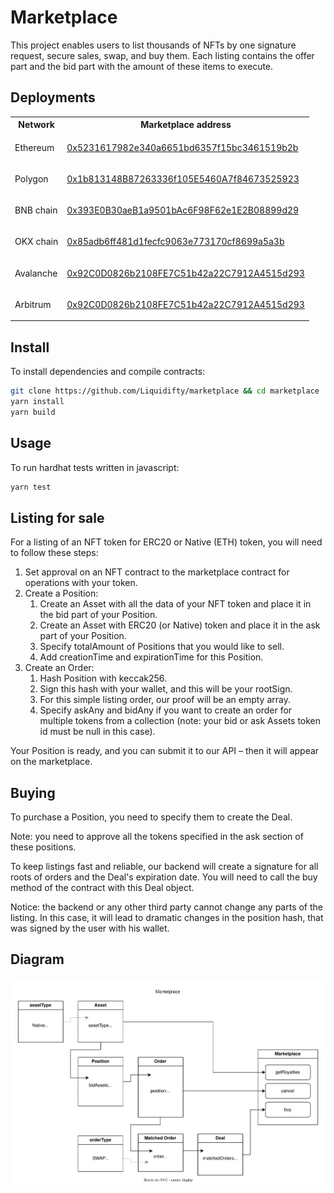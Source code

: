 # Marketplace

This project enables users to list thousands of NFTs by one signature request, secure sales, swap, and buy them. Each listing contains the offer part and the bid part with the amount of these items to execute.

## Deployments

<table>
<tr>
<th>Network</th>
<th>Marketplace address</th>
</tr>

<tr>
<td>Ethereum</td>
<td>

[0x5231617982e340a6651bd6357f15bc3461519b2b](https://etherscan.io/address/0x5231617982e340a6651bd6357f15bc3461519b2b#code)

</td>
</tr>

<tr>
<td>Polygon</td>
<td>

[0x1b813148B87263336f105E5460A7f84673525923](https://polygonscan.com/address/0x1b813148B87263336f105E5460A7f84673525923#code)

</td>
</tr>

<tr>
<td>BNB chain</td>
<td>

[0x393E0B30aeB1a9501bAc6F98F62e1E2B08899d29](https://bscscan.com/address/0x393E0B30aeB1a9501bAc6F98F62e1E2B08899d29#code)

</td>
</tr>

<tr>
<td>OKX chain</td>
<td>

[0x85adb6ff481d1fecfc9063e773170cf8699a5a3b](https://www.oklink.com/en/okc/address/0x85adb6ff481d1fecfc9063e773170cf8699a5a3b)

</td>
</tr>

<tr>
<td>Avalanche</td>
<td>

[0x92C0D0826b2108FE7C51b42a22C7912A4515d293](https://snowtrace.io/address/0x92C0D0826b2108FE7C51b42a22C7912A4515d293#code)

</td>
</tr>

<tr>
<td>Arbitrum</td>
<td>

[0x92C0D0826b2108FE7C51b42a22C7912A4515d293](https://arbiscan.io/address/0x92c0d0826b2108fe7c51b42a22c7912a4515d293#code)

</td>
</tr>

</table>

## Install

To install dependencies and compile contracts:

```bash
git clone https://github.com/Liquidifty/marketplace && cd marketplace
yarn install
yarn build
```

## Usage

To run hardhat tests written in javascript:

```bash
yarn test
```

## Listing for sale

For a listing of an NFT token for ERС20 or Native (ETH) token, you will need to follow these steps:

1. Set approval on an NFT contract to the marketplace contract for operations with your token.
2. Create a Position:
   1. Create an Asset with all the data of your NFT token and place it in the bid part of your Position.
   2. Create an Asset with ERC20 (or Native) token and place it in the ask part of your Position.
   3. Specify totalAmount of Positions that you would like to sell.
   4. Add creationTime and expirationTime for this Position.
3. Create an Order:
   1. Hash Position with keccak256.
   2. Sign this hash with your wallet, and this will be your rootSign.
   3. For this simple listing order, our proof will be an empty array.
   4. Specify askAny and bidAny if you want to create an order for multiple tokens from a collection (note: your bid or ask Assets token id must be null in this case).

Your Position is ready, and you can submit it to our API – then it will appear on the marketplace.

## Buying

To purchase a Position, you need to specify them to create the Deal.

Note: you need to approve all the tokens specified in the ask section of these positions.

To keep listings fast and reliable, our backend will create a signature for all roots of orders and the Deal's expiration date. You will need to call the buy method of the contract with this Deal object.

Notice: the backend or any other third party cannot change any parts of the listing. In this case, it will lead to dramatic changes in the position hash, that was signed by the user with his wallet.

## Diagram

![Marketplace](diagrams/Marketplace.drawio.svg)
